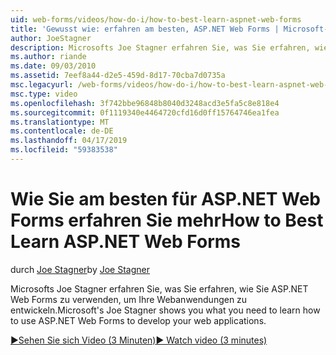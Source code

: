 ```yaml
---
uid: web-forms/videos/how-do-i/how-to-best-learn-aspnet-web-forms
title: 'Gewusst wie: erfahren am besten, ASP.NET Web Forms | Microsoft-Dokumentation'
author: JoeStagner
description: Microsofts Joe Stagner erfahren Sie, was Sie erfahren, wie Sie ASP.NET Web Forms zu verwenden, um Ihre Webanwendungen zu entwickeln.
ms.author: riande
ms.date: 09/03/2010
ms.assetid: 7eef8a44-d2e5-459d-8d17-70cba7d0735a
msc.legacyurl: /web-forms/videos/how-do-i/how-to-best-learn-aspnet-web-forms
msc.type: video
ms.openlocfilehash: 3f742bbe96848b8040d3248acd3e5fa5c8e818e4
ms.sourcegitcommit: 0f1119340e4464720cfd16d0ff15764746ea1fea
ms.translationtype: MT
ms.contentlocale: de-DE
ms.lasthandoff: 04/17/2019
ms.locfileid: "59383538"
---
```

# <a name="how-to-best-learn-aspnet-web-forms"></a><span data-ttu-id="51716-103">Wie Sie am besten für ASP.NET Web Forms erfahren Sie mehr</span><span class="sxs-lookup"><span data-stu-id="51716-103">How to Best Learn ASP.NET Web Forms</span></span>

<span data-ttu-id="51716-104">durch [Joe Stagner](https://github.com/JoeStagner)</span><span class="sxs-lookup"><span data-stu-id="51716-104">by [Joe Stagner](https://github.com/JoeStagner)</span></span>

<span data-ttu-id="51716-105">Microsofts Joe Stagner erfahren Sie, was Sie erfahren, wie Sie ASP.NET Web Forms zu verwenden, um Ihre Webanwendungen zu entwickeln.</span><span class="sxs-lookup"><span data-stu-id="51716-105">Microsoft's Joe Stagner shows you what you need to learn how to use ASP.NET Web Forms to develop your web applications.</span></span>

[<span data-ttu-id="51716-106">&#9654;Sehen Sie sich Video (3 Minuten)</span><span class="sxs-lookup"><span data-stu-id="51716-106">&#9654; Watch video (3 minutes)</span></span>](https://channel9.msdn.com/Blogs/ASP-NET-Site-Videos/how-to-best-learn-aspnet-web-forms)
